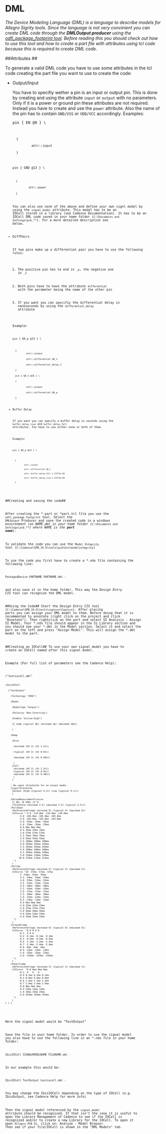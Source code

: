 # DML #

*The Device Modeling Language (DML) is a language to describe models for Allegro Sigrity tools. Since the language is not very convinient you can create DML code through the **DMLOutput producer** using the [odfi_package_footprint tool](Package.md "odfi_package_footprint tool"). Before reading this you should check out how to use this tool and how to create a part file with attributes using tcl code because this is required to create DML code.*

##Attributes ##

To generate a valid DML code you have to use some attributes in the tcl code creating the part file you want to use to create the code:

* Output/Input

	You have to specifiy wether a pin is an input or output pin. This is done by creating and using the attribute <code>input</code> or <code>output</code> with no parameters.
Only if it is a power or ground pin these attributes are not required. Instead you have to create and use the <code>power</code> attribute. Also the name of the pin has to contain <code>GND/VSS</code> or <code>VDD/VCC</code> accordingly.
	Examples:

	<code>pin { EN @8 } \

        {

                attr::input

        }

	<code>pin { GND @13 } \

        {

                attr::power

        }

	You can also use none of the above and define your own signl model by using the <code>signal_model</code> attribute. This model has to be an IOCell stored in a library (see Cadence Documentation). It has to be an IOCell DML code saved in your home folder (<code>C:\Documents and Settings\pcb_\*\*</code>). For a more detailed description see below.

* DiffPairs 

	If two pins make up a differential pair you have to use the following rules:

	1. The positive pin has to end in <code>_p</code>, the negative one in <code>_n</code>

	2. Both pins have to have the attribute <code>differential</code> with the parameter
being the name of the other pin

	3. If you want you can specifiy the differential delay in nanoseconds by using the <code>differential_delay</code> attribute

	Example:

	<code>pin { Q0_p @15 } \

        {
                attr::output

                attr::differential Q0_n

                attr::differential_delay 2

        }

        pin { Q0_n @16 } \

        {

                attr::output

                attr::differential Q0_p

        }

* Buffer Delay

	If you want you can specify a buffer delay in seconds using the <code>buffer_delay_rise</code> and <code>buffer_delay_fall</code> attributes. You have to use either none or both of them.
	
	Example:

	<code>pin { Q0_p @15 } \

        {

                attr::output

                attr::differential Q0_n

                attr::buffer_delay_fall 1.37573e-09

                attr::buffer_delay_rise 1.37573e-09

        }

##Creating and saving the code##

After creating the \*.part or \*part.tcl file you use the <code>odfi_package_footprint</code> tool. Select the <code>DMLOutput</code> Producer and save the created code in a windows environment *(as NAME.dml in your home folder (<code>C:\Documents and Settings\pcb_\*\*</code>) where NAME is the **part name**)*.

To validate the code you can use the <code>Model Integrity</code> tool (<code>C:\Cadence\SPB_16.6\tools\pcb\bin\modelintegrity</code>)

To use the code you first have to create a \*.ndx file containing the following line:

<code>PackagedDevice PARTNAME PARTNAME.dml -</code>

and also save it in the home folder. This way the *Design Entry CIS* tool can recognize the DML model.

##Using the Code##
Start the *Design Entry CIS* tool (<code>C:\Cadence\SPB_16.6\tools\capture\Capture</code>).
After placing parts you can assign your DML model to them. Before doing that it is recommented to annotate (right click on the project and click "Annotate"). Then rightclick on the part and select SI Analysis - Assign SI Model. Your \*.ndx file should appear in the Si Library section and you should see your \*.dml in the Model section. Select it and select the part on the left and press "Assign Model". This will assign the \*.dml model to the part.

##Creating an IOCell##
To use your own signal model you have to create an IOCell named after this signal model.

Example (For full list of parameters see the Cadence Help):

<code>
("testiocell.dml"

	(IbisIOCell

	  ("TestOutput"

	    (Technology "CMOS")

	    (Model

	     (ModelType "Output")

	     (Polarity "Non-Inverting")

	     (Enable "Active-High")

	     (C_comp (typical 8p) (minimum 3p) (maximum 10p))

	     )

	    (Ramp

	     (Rise

	      (minimum (dV 3) (dt 1.2n))

	      (typical (dV 3) (dt 0.9n))

	      (maximum (dV 3) (dt 0.48n))

	      )
	     (Fall
	      (minimum (dV 3) (dt 1.2n))
	      (typical (dV 3) (dt 0.9n))
	      (maximum (dV 3) (dt 0.48n))
	      )
	     )

	    ; No input thresholds for an output model.
	    (LogicThresholds
	     (Output (High (typical 4.5)) (Low (typical 0.1)))
	     )

	    (DelayMeasurementFixture
	     (C 0p) (R 500) (V 5)
	     (Threshold (minimum 2.5) (maximum 2.5) (typical 2.5)))
	    (PullDown
	     (ReferenceVoltage (minimum 0) (typical 0) (maximum 0))
	     (VICurve "-5.0 -110.0ma -110.0ma -110.0ma
		      -4.0 -105.0ma -105.0ma -105.0ma
		      -3.0 -103.0ma -103.0ma -103.0ma
		      -2.0 -92ma -92ma -92ma
		      -1.0 -35ma -35ma -35ma
		       0.0 0ma 0ma 0ma
		       0.5 35ma 35ma 35ma
		       1.0 57ma 57ma 57ma
		       1.5 76ma 76ma 76ma
		       2.0 92ma 92ma 92ma
		       2.5 100ma 100ma 100ma
		       3.0 103ma 103ma 103ma
		       3.5 105ma 105ma 105ma
		       4.0 108ma 108ma 108ma
		       4.5 109ma 109ma 109ma
		       5.0 110ma 110ma 110ma
		      10.0 115ma 115ma 115ma
	      ")
	     )
	    (PullUp
	     (ReferenceVoltage (minimum 5) (typical 5) (maximum 5))
	     (VICurve "10 -57ma -57ma -57ma
		       5 -55ma -55ma -55ma
		       4.5 -54ma -54ma -54ma
		       4.0 -53ma -53ma -53ma
		       3.5 -51ma -51ma -51ma
		       3.0 -48ma -48ma -48ma
		       2.5 -43ma -43ma -43ma
		       2.0 -37ma -37ma -37ma
		       1.5 -30ma -30ma -30ma
		       1.0 -22ma -22ma -22ma
		       0.5 -13ma -13ma -13ma
		       0.0 0ma 0ma 0ma
		      -1.0 22ma 22ma 22ma
		      -2.0 37ma 37ma 37ma
		      -3.0 46ma 46ma 46ma
		      -4.0 53ma 53ma 53ma
		      -5.0 55ma 55ma 55ma
	      ")
	     )
	    (GroundClamp
	     (ReferenceVoltage (minimum 0) (typical 0) (maximum 0))
	     (VICurve  "0.0 0 0 0
		      -0.1  0 0 0
		      -0.4 -0.1ma -0.1ma -0.1ma
		      -0.5 -0.5ma -0.5ma -0.5ma
		      -0.6 -1.2ma -1.2ma -1.2ma
		      -0.7 -2.4ma -2.4ma -2.4ma
		      -0.8 -6ma -6ma -6ma
		      -0.9 -13ma -13ma -13ma
		      -1.0 -25ma -25ma -25ma
		      -5.0 -293ma -293ma -293ma
	      ")
	     )
	    (PowerClamp
	     (ReferenceVoltage (minimum 5) (typical 5) (maximum 5))
	     (VICurve  "0.0 0ma 0ma 0ma
		      -0.1  0   0   0
		      -0.4 0.1ma 0.1ma 0.1ma
		      -0.5 0.6ma 0.6ma 0.6ma
		      -0.6 1.2ma 1.2ma 1.2ma
		      -0.7 2.4ma 2.4ma 2.4ma
		      -0.8 8ma 8ma 8ma
		      -0.9 13ma 13ma 13ma
		      -1.0 25ma 25ma 25ma
		      -5.0 293ma 293ma 293ma
	      ")
	     )
    ) ) )
</code>

Here the signal model would be "TestOutput"

Save the file in your home folder. In order to use the signal model you also have to use the following line in an \*.ndx file in your home folder:

<code>IbisIOCell	SIGNALMODELNAME	FILENAME.dml -</code>

In our example this would be:

<code>IbisIOCell	TestOutput	testiocell.dml -</code>

You may change the IbisIOCell depending on the type of IOCell (e.g. IbisOutput, see Cadence Help for more info)

Then the signal model referenced by the <code>signal_model</code> attribute should be recognized. If that isn't the case it is useful to open the Library Management of Cadence to see if the IOCell is recognized and/or to create a new Library for the IOCell. To open it open <code>Allegro PCB SI</code>, click on: Analyze - Model Browser. Then see if your file/IOCell is shown in the "DML Models" tab.